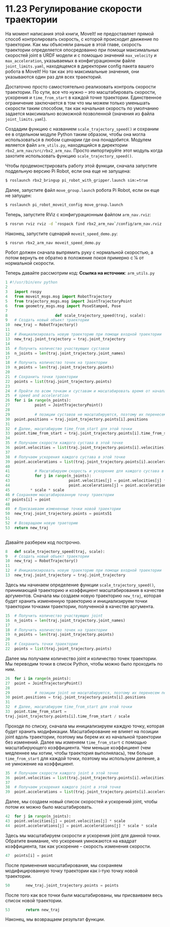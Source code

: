 # 11.23  Регулирование скорости траектории

На момент написания этой книги, MoveIt! не предоставляет прямой способ контролировать скорость, с которой происходит движение по траектории. Как мы объясняли раньше в этой главе, скорость траектории определяется опосредованно при помощи максимальных скоростей joint в URDF модели и с помощью значений `max_velocity` и `max_acceleration`, указываемых в конфигурационном файле `joint_limits.yaml`, находящемся в директории config пакета вашего робота в MoveIt! Но так как это максимальные значения, они указываются один раз для всех траекторий.

Достаточно просто самостоятельно реализовать контроль скорости траектории. По сути, все что нужно – это масштабировать скорости, ускорения и `time_from_start` в каждой точке траектории. Единственное ограничение заключается в том что мы можем только уменьшать скорости таким способом, так как начальная скорость по умолчанию задается максимально возможной  позволенной \(значения из файла `joint_limits.yaml`\).

Создадим функцию с названием `scale_trajectory_speed()` и сохраним ее в отдельном модуле Python таким образом, чтобы она могла использоваться в любом сценарии где она понадобится. Модулем является файл `arm_utils.py`, находящийся в директории `rbx2_arm_nav/src/rbx2_arm_nav`. Просто импортируйте этот модуль когда захотите использовать функцию `scale_trajectory_speed()`.

Чтобы продемонстрировать работу этой функции, сначала запустите поддельную версию Pi Robot, если она еще не запущена:

```bash
$ roslaunch rbx2_bringup pi_robot_with_gripper.launch sim:=true
```

  Далее, запустите файл `move_group.launch` робота Pi Robot, если он еще не запущен:

```bash
$ roslaunch pi_robot_moveit_config move_group.launch 
```

Теперь, запустите RViz с конфигурационным файлом `arm_nav.rviz`:

```bash
$ rosrun rviz rviz -d `rospack find rbx2_arm_nav`/config/arm_nav.rviz 
```

  Наконец, запустите сценарий `moveit_speed_demo.py`:

```bash
$ rosrun rbx2_arm_nav moveit_speed_demo.py 
```

Робот должен сначала выпрямить руку с нормальной скоростью, а потом вернуть ее обратно в положение покоя примерно с  ¼  от нормальной скорости.



Теперь давайте рассмотрим код: **Ссылка на источник**: `arm_utils.py`

```python
1 #!/usr/bin/env python
2
3	import rospy 
4	from moveit_msgs.msg import RobotTrajectory 
5	from trajectory_msgs.msg import JointTrajectoryPoint 
6	from geometry_msgs.msg import PoseStamped, Pose 
7	
8                     def scale_trajectory_speed(traj, scale): 
9	# Создать новый объект траектории 
10	new_traj = RobotTrajectory() 
11        
12	# Инициализировать новую траекторию при помощи входной траектории
13	new_traj.joint_trajectory = traj.joint_trajectory
14	        
15	# Получить количество участвующих суставов 
16	n_joints = len(traj.joint_trajectory.joint_names)
17	        
18	# Получить количество точек на траектории
19	n_points = len(traj.joint_trajectory.points)
20	         
21	# Сохранить точки траектории
22	points = list(traj.joint_trajectory.points)
23	        
24	# Пройти по всем точкам и суставам и масштабировать время от начала
25	# speed and acceleration
26  for i in range(n_points): 
27           point = JointTrajectoryPoint() 
28            
29           # позиции суставов не масштабируются, поэтому их перенесем первыми
30  point.positions = traj.joint_trajectory.points[i].positions 
31 
32 	# Далее, масштабируем time_from_start для этой точки 
33 	point.time_from_start = traj.joint_trajectory.points[i].time_from_start / scale 
34            
35	# Получаем скорости каждого сустава в этой точке 
36	point.velocities = list(traj.joint_trajectory.points[i].velocities)
37            
38	# Получаем ускорения каждого сустава в этой точке
39	point.accelerations = list(traj.joint_trajectory.points[i].accelerations) 
40            
41           # Масштабируем скорость и ускорение для каждого сустава в этой точке 
42           for j in range(n_joints): 
43 	                        point.velocities[j] = point.velocities[j] * scale 
44 	                        point.accelerations[j] = point.accelerations[j] 
45         * scale * scale 
46 # Сохраняем масштабированную точку траектории 
47 points[i] = point
48 
49	# Присваиваем измененные точки новой траектории
50	new_traj.joint_trajectory.points = points51
51	 
52	# Возвращаем новую траеторию
53	return new_traj 
 
```

Давайте разберем код построчно.

```python
8 	def scale_trajectory_speed(traj, scale): 
9 	# Создать новый объект траектории
10 	new_traj = RobotTrajectory() 
11        
12 	# Инициализировать новую траекторию при помощи входной траектории
13 	new_traj.joint_trajectory = traj.joint_trajectory
```

Здесь мы начинаем определение функции `scale_trajectory_speed()`, принимающей траекторию и коэффициент масштабирования в качестве аргументов. Сначала мы создаем новую траекторию `new_traj`, которая будет хранить измененную траекторию и инициализируем точки траектории точками траектории, полученной в качестве аргумента.

```python
15	# Получить количество участвующих joint
16	n_joints = len(traj.joint_trajectory.joint_names)
17	        
18	# Получить количество точек на траектории
19	n_points = len(traj.joint_trajectory.points) 
20	         
21	# Сохранить точки траектории
22	points = list(traj.joint_trajectory.points) 
```

Далее мы получаем количество joint и количество точек траектории. Мы переводим точки в список Python, чтобы можно было проходить по ним.

```python
26	for i in range(n_points): 
27	point = JointTrajectoryPoint() 
28            
29           # позиции joint не масштабируются, поэтому их перенесем первыми
30 point.positions = traj.joint_trajectory.points[i].positions
31 
32	# Далее, масштабируем time_from_start для этой точки
33	point.time_from_start = 
traj.joint_trajectory.points[i].time_from_start / scale 

```

Проходя по списку, сначала мы инициализируем каждую точку, которая будет хранить модификации. Масштабирование не влияет на позиции joint вдоль траектории, поэтому мы берем их из начальной траектории без изменений. Далее мы изменяем `time_from_start` с помощью масштабирующего коэффициента. Чем меньше коэффициент \(чем медленнее мы хотим, чтобы траектория выполнялась\), тем больше `time_from_start` для каждой точки, поэтому мы используем деление, а не умножение на коэффициент.

```python
35	# Получаем скорости каждого joint в этой точке
36	point.velocities = list(traj.joint_trajectory.points[i].velocities) 
37	            
38 	# Получаем ускорения каждого joint в этой точке
39 	point.accelerations = list(traj.joint_trajectory.points[i].accelerations) 
```

Далее, мы создаем новый список скоростей и ускорений joint, чтобы потом их можно было масштабировать.

```python
42 	for j in range(n_joints): 
43 	point.velocities[j] = point.velocities[j] * scale 
44 	point.accelerations[j] = point.accelerations[j] * scale * scale 
```

Здесь мы масштабируем скорости и ускорения joint для данной точки. Обратите внимание, что ускорения умножаются на квадрат коэффициента, так как ускорение – скорость изменения скорости. 

```python
47  points[i] = point 
```

После применения масштабирования, мы сохраняем модифицированную точку траектории как i-тую точку новой траектории. 

```python
50       new_traj.joint_trajectory.points = points 
```

После того как все точки были масштабированы, мы присваиваем весь список новой траектории.



```python
53       return new_traj 
```

Наконец, мы возвращаем результат функции. 

